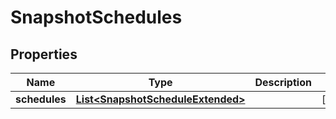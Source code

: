 
# SnapshotSchedules

## Properties
Name | Type | Description | Notes
------------ | ------------- | ------------- | -------------
**schedules** | [**List&lt;SnapshotScheduleExtended&gt;**](SnapshotScheduleExtended.md) |  |  [optional]



